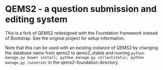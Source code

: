 QEMS2 - a question submission and editing system
=====

This is a fork of QEMS2 redesigned with the Foundation framework instead of Bootstrap. See the original project for setup information.

Note that this can be used with an existing instance of QEMS2 by changing the database name from qems2 to qems2_stable and running `python manage.py bower install; python manage.py collectstatic; python manage.py runserver` in the qems2-foundation directory. 